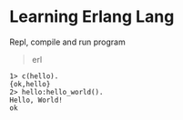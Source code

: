 # Learning Erlang Lang

Repl, compile and run program

> erl

```
1> c(hello).
{ok,hello}
2> hello:hello_world().
Hello, World!
ok
```
